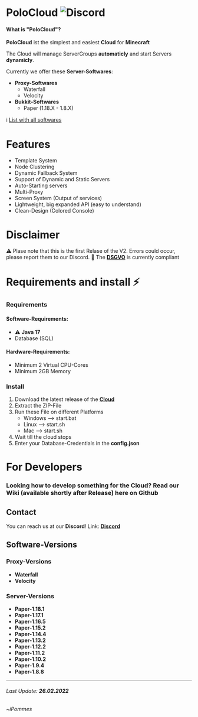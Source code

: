 # PoloCloud ![Discord](https://img.shields.io/discord/864929475108274237?label=Discord&logo=Discord&style=for-the-badge)


#### What is "PoloCloud"?
**PoloCloud** ist the simplest and easiest **Cloud** for **Minecraft**

The Cloud will manage ServerGroups **automaticly** and start Servers **dynamicly**.

Currently we offer these **Server-Softwares**:
- **Proxy-Softwares**
	- Waterfall
	- Velocity
- **Bukkit-Softwares**
	- Paper (1.18.X - 1.8.X)

:information_source: [List with all softwares](#software-versions)

# Features
- Template System
- Node Clustering
- Dynamic Fallback System
- Support of Dynamic and Static Servers
- Auto-Starting servers
- Multi-Proxy
- Screen System (Output of services)  
- Lightweight, big expanded API (easy to understand)
- Clean-Design (Colored Console)

# Disclaimer

:warning: Plase note that this is the first Relase of the V2. Errors could occur, please report them to our Discord.
:triangular_flag_on_post: The [**DSGVO**](https://dsgvo-gesetz.de) is currently compliant

# Requirements and install :zap:

### Requirements

#### Software-Requirements:
-  :warning: **Java 17**
- Database (SQL)

#### Hardware-Requirements:
- Minimum 2 Virtual CPU-Cores
- Minimum 2GB Memory

### Install

1. Download the latest release of the [**Cloud**](https://github.com/PoloServices/PoloCloud/releases)
2. Extract the ZIP-File
3. Run these File on different Platforms
	- Windows --> start.bat
	- Linux --> start.sh
	- Mac --> start.sh
4. Wait till the cloud stops
5. Enter your Database-Credentials in the **config.json**

# For Developers

### Looking how to develop something for the Cloud? Read our Wiki (available shortly after Release) here on Github

## Contact

You can reach us at our **Discord**!
Link: [**Discord**](https://discord.com/invite/2yDWH3VxKC)

## Software-Versions

### **Proxy-Versions**
- **Waterfall**
- **Velocity**

### **Server-Versions**
 - **Paper-1.18.1**
 - **Paper-1.17.1**
 - **Paper-1.16.5**
 - **Paper-1.15.2**
 - **Paper-1.14.4**
 - **Paper-1.13.2**
 - **Paper-1.12.2**
 - **Paper-1.11.2**
 - **Paper-1.10.2**
 - **Paper-1.9.4**
 - **Paper-1.8.8**

<hr></hr>

###### Last Update: **26.02.2022**
###### ~iPommes
